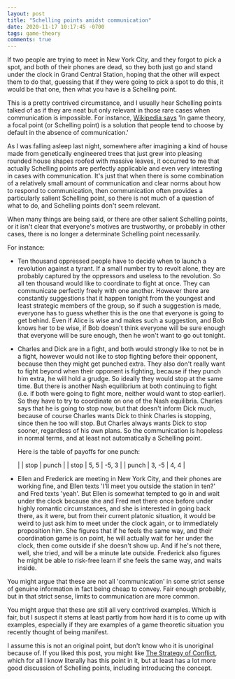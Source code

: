 ```yaml
---
layout: post
title: "Schelling points amidst communication"
date: 2020-11-17 10:17:45 -0700
tags: game-theory
comments: true
---
```

If two people are trying to meet in New York City, and they forgot to pick a spot, and both of their phones are dead, so they both just go and stand under the clock in Grand Central Station, hoping that the other will expect them to do that, guessing that if they were going to pick a spot to do this, it would be that one, then what you have is a Schelling point.

This is a pretty contrived circumstance, and I usually hear Schelling points talked of as if they are neat but only relevant in those rare cases when communication is impossible. For instance, [Wikipedia says](https://en.wikipedia.org/wiki/Focal_point_(game_theory)) 'In game theory, a focal point (or Schelling point) is a solution that people tend to choose by default in the absence of communication.'

As I was falling asleep last night, somewhere after imagining a kind of house made from genetically engineered trees that just grew into pleasing rounded house shapes roofed with massive leaves, it occurred to me that actually Schelling points are perfectly applicable and even very interesting in cases with communication. It's just that when there is some combination of a relatively small amount of communication and clear norms about how to respond to communication, then communication often provides a particularly salient Schelling point, so there is not much of a question of what to do, and Schelling points don't seem relevant.

When many things are being said, or there are other salient Schelling points, or it isn't clear that everyone's motives are trustworthy, or probably in other cases, there is no longer a determinate Schelling point necessarily.

For instance:

- Ten thousand oppressed people have to decide when to launch a revolution against a tyrant. If a small number try to revolt alone, they are probably captured by the oppressors and useless to the revolution. So all ten thousand would like to coordinate to fight at once. They can communicate perfectly freely with one another. However there are constantly suggestions that it happen tonight from the youngest and least strategic members of the group, so if such a suggestion is made, everyone has to guess whether this is the one that everyone is going to get behind. Even if Alice is wise and makes such a suggestion, and Bob knows her to be wise, if Bob doesn't think everyone will be sure enough that everyone will be sure enough, then he won't want to go out tonight.
- Charles and Dick are in a fight, and both would strongly like to not be in a fight, however would not like to stop fighting before their opponent, because then they might get punched extra. They also don't really want to fight beyond when their opponent is fighting, because if they punch him extra, he will hold a grudge. So ideally they would stop at the same time. But there is another Nash equilibrium at both continuing to fight (i.e. if both were going to fight more, neither would want to stop earlier). So they have to try to coordinate on one of the Nash equilibria. Charles says that he is going to stop now, but that doesn't inform Dick much, because of course Charles wants Dick to think Charles is stopping, since then he too will stop. But Charles always wants Dick to stop sooner, regardless of his own plans. So the communication is hopeless in normal terms, and at least not automatically a Schelling point.

  Here is the table of payoffs for one punch:

  | | stop | punch |
  | stop | 5, 5 | -5, 3 |
  | punch | 3, -5 | 4, 4 |

- Ellen and Frederick are meeting in New York City, and their phones are working fine, and Ellen texts 'I'll meet you outside the station in ten?' and Fred texts 'yeah'. But Ellen is somewhat tempted to go in and wait under the clock because she and Fred met there once before under highly romantic circumstances, and she is interested in going back there, as it were, but from their current platonic situation, it would be weird to just ask him to meet under the clock again, or to immediately proposition him. She figures that if he feels the same way, and their coordination game is on point, he will actually wait for her under the clock, then come outside if she doesn't show up. And if he's not there, well, she tried, and will be a minute late outside. Frederick also figures he might be able to risk-free learn if she feels the same way, and waits inside.

You might argue that these are not all 'communication' in some strict sense of genuine information in fact being cheap to convey. Fair enough probably, but in that strict sense, limits to communication are more common.

You might argue that these are still all very contrived examples. Which is fair, but I suspect it stems at least partly from how hard it is to come up with examples, especially if they are examples of a game theoretic situation you recently thought of being manifest.

I assume this is not an original point, but don't know who it is unoriginal because of. If you liked this post, you might like [The Strategy of Conflict](https://www.amazon.com/Strategy-Conflict-New-Preface-Author/dp/0674840313), which for all I know literally has this point in it, but at least has a lot more good discussion of Schelling points, including introducing the concept.
